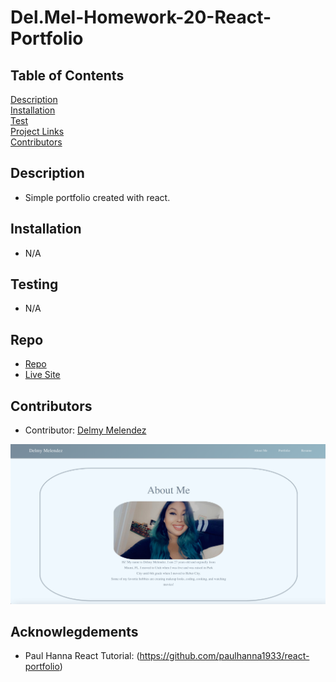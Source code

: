 # Del.Mel-Homework-20-React-Portfolio

## Table of Contents
[Description](#description)  
[Installation](#Installation)  
[Test](#Testing)  
[Project Links](#Repo)  
[Contributors](#Contributors)  

## Description
* Simple portfolio created with react.

## Installation
* N/A

## Testing
* N/A

## Repo
* [Repo](https://github.com/delmymm/Del.Mel-Homework-20-React-Portfolio)
* [Live Site](https://delmymelendez.netlify.app/)

## Contributors
* Contributor: [Delmy Melendez](https://github.com/delmymm)

![screenshot](screenshot.png)

## Acknowlegdements 
* Paul Hanna React Tutorial: (https://github.com/paulhanna1933/react-portfolio)
